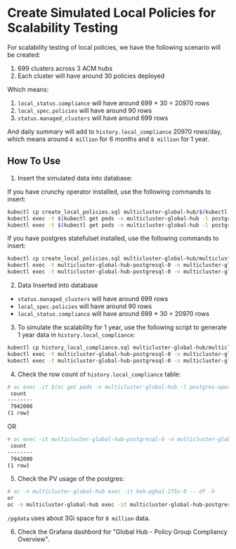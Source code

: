 # Create Simulated Local Policies for Scalability Testing

For scalability testing of local policies, we have the following scenario will be created:

1. 699 clusters across 3 ACM hubs
2. Each cluster will have around 30 policies deployed

Which means:

1. `local_status.compliance` will have around 699 * 30 = 20970 rows
2. `local_spec.policies` will have around 90 rows
3. `status.managed_clusters` will have around 699 rows

And daily summary will add to `history.local_compliance` 20970 rows/day, which means around `4 million` for 6 months and `8 million` for 1 year.

## How To Use


1. Insert the simulated data into database:

If you have crunchy operator installed, use the following commands to insert:
```bash
kubectl cp create_local_policies.sql multicluster-global-hub/$(kubectl get pods -n multicluster-global-hub -l postgres-operator.crunchydata.com/role=master -o jsonpath='{.items..metadata.name}'):/tmp
kubectl exec -t $(kubectl get pods -n multicluster-global-hub -l postgres-operator.crunchydata.com/role=master -o jsonpath='{.items..metadata.name}') -c database -n multicluster-global-hub -- ls -l /tmp/create_local_policies.sql
kubectl exec -t $(kubectl get pods -n multicluster-global-hub -l postgres-operator.crunchydata.com/role=master -o jsonpath='{.items..metadata.name}') -c database -n multicluster-global-hub -- psql -U postgres -d hoh -f /tmp/create_local_policies.sql
```
If you have postgres statefulset installed, use the following commands to insert:
```bash
kubectl cp create_local_policies.sql multicluster-global-hub/multicluster-global-hub-postgresql-0:/tmp
kubectl exec -t multicluster-global-hub-postgresql-0 -n multicluster-global-hub -- ls -l /tmp/create_local_policies.sql
kubectl exec -t multicluster-global-hub-postgresql-0 -n multicluster-global-hub -- psql -U postgres -d hoh -f /tmp/create_local_policies.sql
```

2. Data Inserted into database

- `status.managed_clusters` will have around 699 rows
- `local_spec.policies` will have around 90 rows
- `local_status.compliance` will have around 699 * 30 = 20970 rows

3. To simulate the scalability for 1 year, use the following script to generate 1 year data in `history.local_compliance`:

```bash
kubectl cp history_local_compliance.sql multicluster-global-hub/multicluster-global-hub-postgresql-0:/tmp
kubectl exec -t multicluster-global-hub-postgresql-0 -n multicluster-global-hub -- ls -l /tmp/history_local_compliance.sql
kubectl exec -t multicluster-global-hub-postgresql-0 -n multicluster-global-hub -- psql -U postgres -d hoh -f /tmp/history_local_compliance.sql
```

4. Check the row count of `history.local_compliance` table:

```bash
# oc exec -it $(oc get pods -n multicluster-global-hub -l postgres-operator.crunchydata.com/role=master -o jsonpath='{.items..metadata.name}') -c database -n multicluster-global-hub -- psql -U postgres -d hoh -c "SELECT count(*) from history.local_compliance"
 count
--------
 7942000
(1 row)
```
OR
```bash
# oc exec -it multicluster-global-hub-postgresql-0 -n multicluster-global-hub -- psql -U postgres -d hoh -c "SELECT count(*) from history.local_compliance"
 count
--------
 7942000
(1 row)
```

5. Check the PV usage of the postgres:

```bash
# oc -n multicluster-global-hub exec -it hoh-pgha1-275z-0 -- df -h
or
oc -n multicluster-global-hub exec -it multicluster-global-hub-postgresql-0 -- df -h
```

`/pgdata` uses about 3Gi space for `8 million` data.

6. Check the Grafana dashbord for "Global Hub - Policy Group Compliancy Overview".
